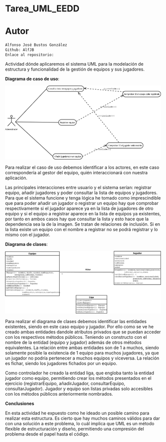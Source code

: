 # Tarea_UML_EEDD

# Autor
    Alfonso José Bustos González
    Github: AlfJB
    Enlace al repositorio: 


Actividad dónde aplicaremos el sistema UML para la modelación de estructura y funcionalidad de la gestión de equipos y sus jugadores.

**Diagrama de caso de uso**:

![Diagrama de caso de uso realizado](https://github.com/AlfJB/Tarea_UML_EEDD/blob/d30f80790811df2cbf232d85a61b4b6389e60f05/diagramas/Diagrama%20caso%20de%20uso.png)

Para realizar el caso de uso debemos identificar a los actores, en este caso correspondería al gestor del equipo, quién interaccionará con nuestra aplicación.

Las principales interacciones entre usuario y el sistema serían: registrar equipo, añadir jugadores y poder consultar la lista de equipos y jugadores. Para que el sistema funcione y tenga lógica he tomado como imprescindible que para poder añadir un jugador o registrar un equipo hay que comprobar respectivamente si el jugador aparece ya en la lista de jugadores de otro equipo y si el equipo a registrar aparece en la lista de equipos ya existentes, por tanto en ambos casos hay que consultar la lista y esto hace que la dependencia sea la de la imagen. Se tratan de relaciones de inclusión. Si en la lista existe un equipo con el nombre a registrar no se podrá registrar y lo mismo con el jugador.

**Diagrama de clases**:

![Diagrama de clases realizado](https://github.com/AlfJB/Tarea_UML_EEDD/blob/d30f80790811df2cbf232d85a61b4b6389e60f05/diagramas/Diagrama%20de%20clases.png)

Para realizar el diagrama de clases debemos identificar las entidades existentes, siendo en este caso equipo y jugador. Por ello como se ve he creado ambas entidades dandole atributos privados que se puedan acceder con los respectivos métodos públicos. Teniendo un constructo con el nombre de la entidad (equipo y jugador) además de otros métodos equivalentes. La relación entre ambas entidades son de 1 a muchos, siendo solamente posible la existencia de 1 equipo para muchos jugadores, ya que un jugador no podría pertenecer a muchos equipos y viceversa. La relación es fichar, siendo los jugadores fichados por un equipo.

Como controlador he creado la entidad liga, que engloba tanto la entidad jugador como equipo, permitiendo crear los métodos presentados en el ejercicio (registrarEquipo, añadirJugador, consultarEquipo, consultarJugador). Jugador y equipo son listas privadas solo accesibles con los métodos públicos anteriormente nombrados.

**Conclusiones**

En esta actividad he expuesto como he ideado un posible camino para realizar esta estructura. Es cierto que hay muchos caminos válidos para dar con una solución a este problema, lo cuál implica que UML es un método flexible de estructuración y diseño, permitiendo una compresión del problema desde el papel hasta el código.





